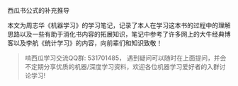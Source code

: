 西瓜书公式的补充推导

本文为周志华《机器学习》的学习笔记，记录了本人在学习这本书的过程中的理解思路以及一些有助于消化书内容的拓展知识，笔记中参考了许多网上的大牛经典博客以及李航《统计学习》的内容，向前辈们和知识致敬！

> 啃西瓜学习交流QQ群: 531701485， 遇到疑问可以随时在上面提问，并会不定期分享优质的机器/深度学习资料，欢迎各位机器学习爱好者的入群讨论学习!
